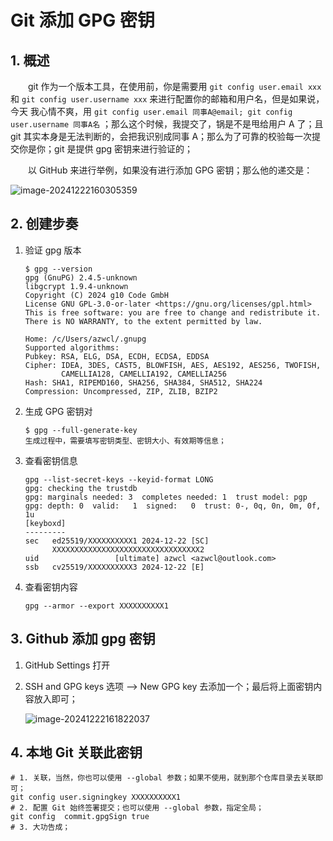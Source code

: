 # Git 添加 GPG 密钥

## 1. 概述

&emsp;&emsp;git 作为一个版本工具，在使用前，你是需要用 `git config user.email xxx` 和 `git config user.username xxx` 来进行配置你的邮箱和用户名，但是如果说，今天 我心情不爽，用 `git config user.email 同事A@email; git config user.username 同事A名` ；那么这个时候，我提交了，锅是不是甩给用户 A 了；且 git 其实本身是无法判断的，会把我识别成同事 A；那么为了可靠的校验每一次提交你是你；git 是提供 gpg 密钥来进行验证的；

&emsp;&emsp;以 GitHub 来进行举例，如果没有进行添加 GPG 密钥；那么他的递交是：

![image-20241222160305359](https://azwcl-blog.oss-cn-shanghai.aliyuncs.com/picgo/2024/12/1734854592426fb5.png)

## 2. 创建步奏

1.   验证 gpg 版本

     ```shell
     $ gpg --version
     gpg (GnuPG) 2.4.5-unknown
     libgcrypt 1.9.4-unknown
     Copyright (C) 2024 g10 Code GmbH
     License GNU GPL-3.0-or-later <https://gnu.org/licenses/gpl.html>
     This is free software: you are free to change and redistribute it.
     There is NO WARRANTY, to the extent permitted by law.
     
     Home: /c/Users/azwcl/.gnupg
     Supported algorithms:
     Pubkey: RSA, ELG, DSA, ECDH, ECDSA, EDDSA
     Cipher: IDEA, 3DES, CAST5, BLOWFISH, AES, AES192, AES256, TWOFISH,
             CAMELLIA128, CAMELLIA192, CAMELLIA256
     Hash: SHA1, RIPEMD160, SHA256, SHA384, SHA512, SHA224
     Compression: Uncompressed, ZIP, ZLIB, BZIP2
     ```

2.   生成 GPG 密钥对

     ```shell
     $ gpg --full-generate-key
     生成过程中，需要填写密钥类型、密钥大小、有效期等信息；
     ```

3.   查看密钥信息

     ```shell
     gpg --list-secret-keys --keyid-format LONG
     gpg: checking the trustdb
     gpg: marginals needed: 3  completes needed: 1  trust model: pgp
     gpg: depth: 0  valid:   1  signed:   0  trust: 0-, 0q, 0n, 0m, 0f, 1u
     [keyboxd]
     ---------
     sec   ed25519/XXXXXXXXXX1 2024-12-22 [SC]
           XXXXXXXXXXXXXXXXXXXXXXXXXXXXXXXXX2
     uid                 [ultimate] azwcl <azwcl@outlook.com>
     ssb   cv25519/XXXXXXXXXX3 2024-12-22 [E]
     ```

4.   查看密钥内容

     ```shell
     gpg --armor --export XXXXXXXXXX1
     ```

## 3. Github 添加 gpg 密钥

1.   GitHub Settings 打开

2.   SSH and GPG keys 选项 --> New GPG key 去添加一个；最后将上面密钥内容放入即可；

     ![image-20241222161822037](https://azwcl-blog.oss-cn-shanghai.aliyuncs.com/picgo/2024/12/1734855502752743.png)

## 4. 本地 Git 关联此密钥

```shell
# 1. 关联，当然，你也可以使用 --global 参数；如果不使用，就到那个仓库目录去关联即可；
git config user.signingkey XXXXXXXXXX1
# 2. 配置 Git 始终签署提交；也可以使用 --global 参数，指定全局；
git config  commit.gpgSign true
# 3. 大功告成；
```

